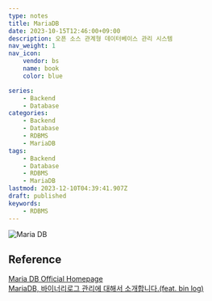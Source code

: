 ```yaml
---
type: notes
title: MariaDB
date: 2023-10-15T12:46:00+09:00
description: 오픈 소스 관계형 데이터베이스 관리 시스템
nav_weight: 1
nav_icon:
    vendor: bs
    name: book
    color: blue

series:
    - Backend
    - Database
categories:
    - Backend
    - Database
    - RDBMS
    - MariaDB
tags:
    - Backend
    - Database
    - RDBMS
    - MariaDB
lastmod: 2023-12-10T04:39:41.907Z
draft: published
keywords:
    - RDBMS
---
```


![Maria DB](/content/backend/mariadb.png#center "https://namu.wiki/w/MariaDB")

## Reference

[Maria DB Official Homepage](https://mariadb.org/)  
[MariaDB, 바이너리로그 관리에 대해서 소개합니다.(feat. bin log)](https://devocean.sk.com/blog/techBoardDetail.do?ID=163340&boardType=techBlog)
